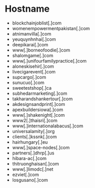 # Hostname
- blockchainjoblist[.]com
- womenempowermentpakistan[.]com
- atnimanvilla[.]com
- yeuquynhnhai[.]com
- deepikarai[.]com
- www[.]borneofoodie[.]com
- shalomgame[.]com
- www[.]unifourfamilypractice[.]com
- aloneskisehir[.]com
- livecigarevent[.]com
- supcargo[.]com
- sunucuo[.]com
- sweetestshop[.]ca
- subhedarmarketing[.]com
- takharandshankertour[.]com
- akdesignsandprint[.]com
- apexbuildersiowa[.]com
- www[.]shakenight[.]com
- www2[.]thaisri[.]com
- www[.]internationalabacus[.]com
- universalamity[.]org
- clients[.]kssnk[.]com
- hairhungary[.]eu
- www[.]space-nodes[.]com
- partners[.]dhrp[.]us
- hibara-ac[.]com
- thitruonghaisan[.]com
- www[.]limodc[.]net
- ezviet[.]com
- losgusano[.]com

